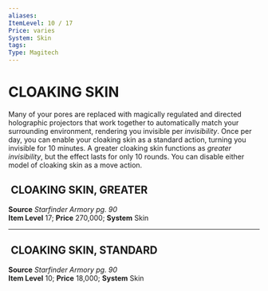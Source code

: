 ```yaml
---
aliases: 
ItemLevel: 10 / 17
Price: varies 
System: Skin
tags: 
Type: Magitech
---
```

# CLOAKING SKIN
Many of your pores are replaced with magically regulated and directed holographic projectors that work together to automatically match your surrounding environment, rendering you invisible per _invisibility_. Once per day, you can enable your cloaking skin as a standard action, turning you invisible for 10 minutes. A greater cloaking skin functions as _greater invisibility_, but the effect lasts for only 10 rounds. You can disable either model of cloaking skin as a move action.  

##  CLOAKING SKIN, GREATER

**Source** _Starfinder Armory pg. 90_  
**Item Level** 17; **Price** 270,000; **System** Skin  
  

---

##  CLOAKING SKIN, STANDARD

**Source** _Starfinder Armory pg. 90_  
**Item Level** 10; **Price** 18,000; **System** Skin